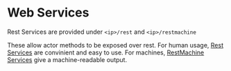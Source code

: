 Web Services
============

Rest Services are provided under `<ip>/rest` and `<ip>/restmachine`

These allow actor methods to be exposed over rest.
For human usage, [Rest Services](RestWebServices) are convinient and easy to use.
For machines, [RestMachine Services](RestMachineServices) give a machine-readable output.